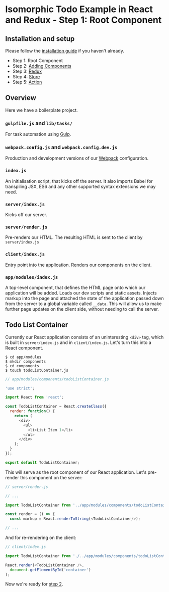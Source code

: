 # Isomorphic Todo Example in React and Redux - Step 1: Root Component

## Installation and setup

Please follow the [installation guide](https://github.com/SiCurious/react-examples/wiki/Installation-and-setup) if you haven't already.

* Step 1: Root Component
* Step 2: [Adding Components]()
* Step 3: [Redux]()
* Step 4: [Store]()
* Step 5: [Action]()


## Overview

Here we have a boilerplate project.

### `gulpfile.js` and `lib/tasks/`

For task automation using [Gulp](http://gulpjs.com/).

### `webpack.config.js` and `webpack.config.dev.js`

Production and development versions of our [Webpack](http://webpack.github.io/) configuration.

### `index.js`

An initialisation script, that kicks off the server. It also imports Babel for transpiling JSX, ES6 and any other
supported syntax extensions we may need.

### `server/index.js`

Kicks off our server.

### `server/render.js`

Pre-renders our HTML. The resulting HTML is sent to the client by `server/index.js`

### `client/index.js`

Entry point into the application. Renders our components on the client.

### `app/modules/index.js`

A top-level component, that defines the HTML page onto which our application will be added. Loads our dev scripts and
static assets. Injects markup into the page and attached the state of the application passed down from the server to a
global variable called `__data`. This will allow us to make further page updates on the client side, without needing to
call the server.

## Todo List Container

Currently our React application consists of an uninteresting `<div>` tag, which is built in `server/index.js` and 
in `client/index.js`. Let's turn this into a React component.

```
$ cd app/modules
$ mkdir components
$ cd components
$ touch todoListContainer.js
```

```javascript
// app/modules/components/todoListContainer.js

'use strict';

import React from 'react';

const TodoListContainer = React.createClass({
  render: function() {
    return (
      <div>
        <ul>
          <li>List Item 1</li>
        </ul>
      </div>
    );
  }
});

export default TodoListContainer;
```

This will serve as the root component of our React application. Let's pre-render this component on the server:

```javascript
// server/render.js

// ...

import TodoListContainer from '../app/modules/components/todoListContainer';

const render = () => {
  const markup = React.renderToString(<TodoListContainer/>);

// ...
```

And for re-rendering on the client:

```javascript
// client/index.js

import TodoListContainer from './../app/modules/components/todoListContainer.js';

React.render(<TodoListContainer />,
  document.getElementById('container')
);
```

Now we're ready for [step 2]().